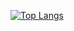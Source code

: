 <right> [![Top Langs](https://github-readme-stats.vercel.app/api/top-langs/?username=kyro95)](https://github.com/anuraghazra/github-readme-stats) 





<!---
kyro95/kyro95 is a ✨ special ✨ repository because its `README.md` (this file) appears on your GitHub profile.
You can click the Preview link to take a look at your changes.
--->
